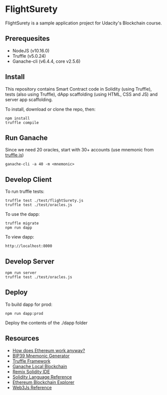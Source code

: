 # FlightSurety

FlightSurety is a sample application project for Udacity's Blockchain course.

## Prerequesites

* NodeJS (v10.16.0)
* Truffle (v5.0.24)
* Ganache-cli (v6.4.4, core v2.5.6)

## Install

This repository contains Smart Contract code in Solidity (using Truffle), tests (also using Truffle), dApp scaffolding (using HTML, CSS and JS) and server app scaffolding.

To install, download or clone the repo, then:

    npm install
    truffle compile

## Run Ganache

Since we need 20 oracles, start with 30+ accounts (use mnemonic from [truffle.js](./truffle.js))

    ganache-cli -a 40 -m <mnemonic>

## Develop Client

To run truffle tests:

    truffle test ./test/flightSurety.js
    truffle test ./test/oracles.js

To use the dapp:

    truffle migrate
    npm run dapp

To view dapp:

    http://localhost:8000

## Develop Server

    npm run server
    truffle test ./test/oracles.js

## Deploy

To build dapp for prod:

    npm run dapp:prod

Deploy the contents of the ./dapp folder


## Resources

* [How does Ethereum work anyway?](https://medium.com/@preethikasireddy/how-does-ethereum-work-anyway-22d1df506369)
* [BIP39 Mnemonic Generator](https://iancoleman.io/bip39/)
* [Truffle Framework](http://truffleframework.com/)
* [Ganache Local Blockchain](http://truffleframework.com/ganache/)
* [Remix Solidity IDE](https://remix.ethereum.org/)
* [Solidity Language Reference](http://solidity.readthedocs.io/en/v0.4.24/)
* [Ethereum Blockchain Explorer](https://etherscan.io/)
* [Web3Js Reference](https://github.com/ethereum/wiki/wiki/JavaScript-API)